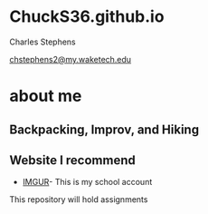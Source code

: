 # ChuckS36.github.io

Charles Stephens

chstephens2@my.waketech.edu

# about me
## Backpacking, Improv, and Hiking
## Website I recommend
- [IMGUR](https://imgur.com/)-
This is my school account 

This repository will hold assignments 
